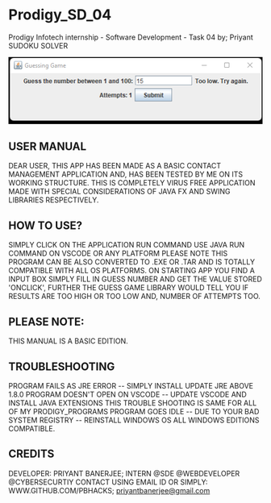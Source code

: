 # Prodigy_SD_04
Prodigy Infotech internship - Software Development - Task 04 by; Priyant
SUDOKU SOLVER

![Alt text](https://github.com/Pbhacks/Prodigy_SD_02/blob/main/s1.png)

 USER MANUAL
-------------
DEAR USER, THIS APP HAS BEEN MADE AS A BASIC CONTACT MANAGEMENT APPLICATION AND, HAS BEEN TESTED BY ME ON ITS WORKING STRUCTURE. THIS IS COMPLETELY VIRUS FREE APPLICATION MADE WITH SPECIAL CONSIDERATIONS OF JAVA FX AND SWING LIBRARIES RESPECTIVELY.

 HOW TO USE?
-------------
SIMPLY CLICK ON THE APPLICATION RUN COMMAND USE JAVA RUN COMMAND ON VSCODE OR ANY PLATFORM PLEASE NOTE THIS PROGRAM CAN BE ALSO CONVERTED TO .EXE OR .TAR AND IS TOTALLY COMPATIBLE WITH ALL OS PLATFORMS. ON STARTING APP YOU FIND A INPUT BOX SIMPLY FILL IN GUESS NUMBER AND GET THE VALUE STORED 'ONCLICK', FURTHER THE GUESS GAME LIBRARY WOULD TELL YOU IF RESULTS ARE TOO HIGH OR TOO LOW AND, NUMBER OF ATTEMPTS TOO.

 PLEASE NOTE:
--------------
THIS MANUAL IS A BASIC EDITION.

 TROUBLESHOOTING
-----------------

PROGRAM FAILS AS JRE ERROR -- SIMPLY INSTALL UPDATE JRE ABOVE 1.8.0
PROGRAM DOESN'T OPEN ON VSCODE -- UPDATE VSCODE AND INSTALL JAVA EXTENSIONS
THIS TROUBLE SHOOTING IS SAME FOR ALL OF MY PRODIGY_PROGRAMS
PROGRAM GOES IDLE -- DUE TO YOUR BAD SYSTEM REGISTRY -- REINSTALL WINDOWS OS
ALL WINDOWS EDITIONS COMPATIBLE.

 CREDITS
---------
DEVELOPER: PRIYANT BANERJEE; INTERN @SDE @WEBDEVELOPER @CYBERSECURTIY CONTACT USING EMAIL ID OR SIMPLY: WWW.GITHUB.COM/PBHACKS; priyantbanerjee@gmail.com
